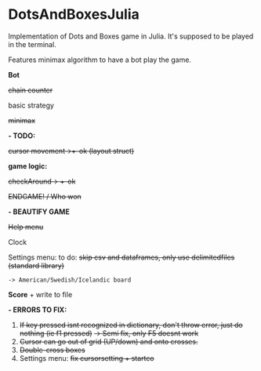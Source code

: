 # DotsAndBoxesJulia

Implementation of Dots and Boxes game in Julia. It's supposed to be played in the terminal.

Features minimax algorithm to have a bot play the game.







**Bot**

~~chain counter~~

basic strategy

~~minimax~~




**- TODO:**

~~cursor movement->+-ok (layout struct)~~
  
   **game logic:** 

~~checkAround-> +-ok~~

   ~~ENDGAME! / Who won~~

**- BEAUTIFY GAME**

  ~~Help menu~~
  
  Clock
  
  Settings menu: to do: ~~skip csv and dataframes, only use delimitedfiles (standard library)~~
  
    -> American/Swedish/Icelandic board
  
  **Score** + write to file
  
  

**- ERRORS TO FIX:**
  1. ~~If key pressed isnt recognized in dictionary, don't throw error, just do nothing (ie f1 pressed)~~
    ~~-> Semi fix, only F5 doesnt work~~
  2. ~~Cursor can go out of grid (UP/down) and onto crosses.~~
  3. ~~Double-cross boxes~~
  4. Settings menu: ~~fix cursorsetting + startco~~
